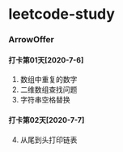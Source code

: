 # leetcode-study

### ArrowOffer
#### 打卡第01天[2020-7-6]
1. 数组中重复的数字
2. 二维数组查找问题
3. 字符串空格替换
#### 打卡第02天[2020-7-7]
4. 从尾到头打印链表